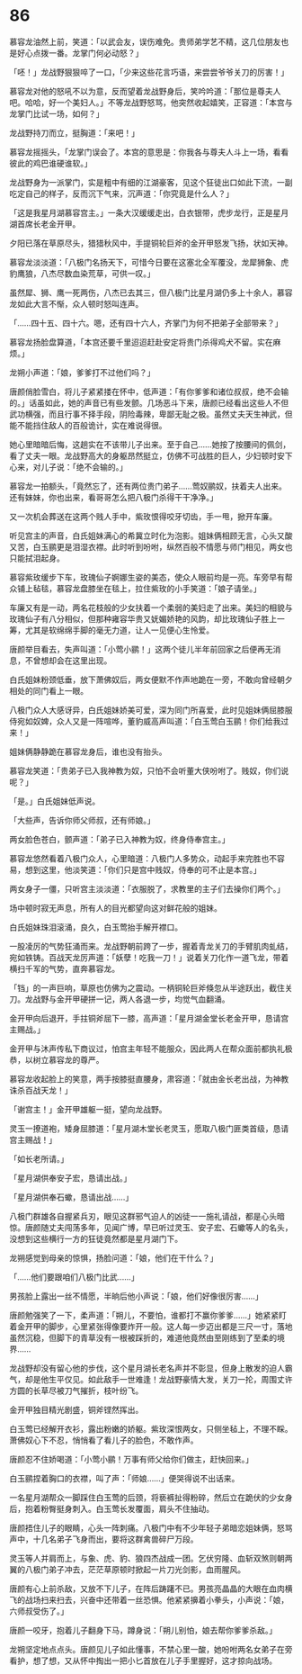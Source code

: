 # 86

慕容龙油然上前，笑道：「以武会友，误伤难免。贵师弟学艺不精，这几位朋友也是好心点拨一番。龙掌门何必动怒？」

「呸！」龙战野狠狠啐了一口，「少来这些花言巧语，来尝尝爷爷关刀的厉害！」

慕容龙对他的怒吼不以为意，反而望着龙战野身后，笑吟吟道：「那位是尊夫人吧。哈哈，好一个美妇人。」不等龙战野怒骂，他突然收起嬉笑，正容道：「本宫与龙掌门比试一场，如何？」

龙战野持刀而立，挺胸道：「来吧！」

慕容龙摇摇头，「龙掌门误会了。本宫的意思是：你我各与尊夫人斗上一场，看看彼此的鸡巴谁硬谁软。」

龙战野身为一派掌门，实是粗中有细的江湖豪客，见这个狂徒出口如此下流，一副吃定自己的样子，反而沉下气来，沉声道：「你究竟是什么人？」

「这是我星月湖慕容宫主。」一条大汉缓缓走出，白衣银带，虎步龙行，正是星月湖首席长老金开甲。

夕阳已落在草原尽头，猎猎秋风中，手提铜轮巨斧的金开甲怒发飞扬，状如天神。

慕容龙淡淡道：「八极门名扬天下，可惜今日要在这塞北全军覆没，龙犀狮象、虎豹鹰狼，八杰尽数血染荒草，可供一叹。」

虽然犀、狮、鹰一死两伤，八杰已去其三，但八极门比星月湖仍多上十余人，慕容龙如此大言不惭，众人顿时怒叫连声。

「……四十五、四十六。嗯，还有四十六人，齐掌门为何不把弟子全部带来？」

慕容龙扬脸盘算道，「本宫还要千里迢迢赶赴安定将贵门杀得鸡犬不留。实在麻烦。」

龙朔小声道：「娘，爹爹打不过他们吗？」

唐颜俏脸雪白，将儿子紧紧搂在怀中，低声道：「有你爹爹和诸位叔叔，绝不会输的。」话虽如此，她的声音已有些发颤。几场恶斗下来，唐颜已经看出这些人不但武功横强，而且行事不择手段，阴险毒辣，卑鄙无耻之极。虽然丈夫天生神武，但能不能挡住敌人的百般诡计，实在难说得很。

她心里暗暗后悔，这趟实在不该带儿子出来。至于自己……她按了按腰间的佩剑，看了丈夫一眼。龙战野高大的身躯昂然挺立，仿佛不可战胜的巨人，少妇顿时安下心来，对儿子说：「绝不会输的。」

慕容龙一拍额头，「竟然忘了，还有两位贵门弟子……莺奴鹂奴，扶着夫人出来。还有妹妹，你也出来，看哥哥怎么把八极门杀得干干净净。」

又一次机会葬送在这两个贱人手中，紫玫恨得咬牙切齿，手一甩，掀开车廉。

听见宫主的声音，白氏姐妹满心的希冀立时化为泡影。姐妹俩相顾无言，心头又酸又苦，白玉鹂更是泪湿衣襟。此时听到吩咐，纵然百般不情愿与师门相见，两女也只能拭泪起身。

慕容紫玫缓步下车，玫瑰仙子婀娜生姿的美态，使众人眼前均是一亮。车旁早有帮众铺上毡毯，慕容龙盘膝坐在毯上，拉住紫玫的小手笑道：「娘子请坐。」

车廉又有是一动，两名花枝般的少女扶着一个柔弱的美妇走了出来。美妇的相貌与玫瑰仙子有八分相似，但那种雍容华贵又妩媚娇艳的风韵，却比玫瑰仙子胜上一筹，尤其是软绵绵手脚的毫无力道，让人一见便心生怜爱。

唐颜举目看去，失声叫道：「小莺小鹂！」这两个徒儿半年前回家之后便再无消息，不曾想却会在这里出现。

白氏姐妹粉颈低垂，放下萧佛奴后，两女便默不作声地跪在一旁，不敢向曾经朝夕相处的同门看上一眼。

八极门众人大感讶异，白氏姐妹娇美可爱，深为同门所喜爱，此时见姐妹俩屈膝服侍宛如奴婢，众人又是一阵喧哗，董豹威高声叫道：「白玉莺白玉鹂！你们给我过来！」

姐妹俩静静跪在慕容龙身后，谁也没有抬头。

慕容龙笑道：「贵弟子已入我神教为奴，只怕不会听董大侠吩咐了。贱奴，你们说呢？」

「是。」白氏姐妹低声说。

「大些声，告诉你师父师叔，还有师娘。」

两女脸色苍白，颤声道：「弟子已入神教为奴，终身侍奉宫主。」

慕容龙悠然看着八极门众人，心里暗道：八极门人多势众，动起手来完胜也不容易，想到这里，他淡笑道：「你们只是宫中贱奴，侍奉的可不止是本宫。」

两女身子一僵，只听宫主淡淡道：「衣服脱了，求教里的主子们去操你们两个。」

场中顿时寂无声息，所有人的目光都望向这对鲜花般的姐妹。

白氏姐妹珠泪滚涌，良久，白玉莺抬手解开襟口。

一股凌厉的气势狂涌而来。龙战野朝前跨了一步，握着青龙关刀的手臂肌肉虬结，宛如铁铸。百战天龙厉声道：「妖孽！吃我一刀！」说着关刀化作一道飞龙，带着横扫千军的气势，直奔慕容龙。

「铛」的一声巨响，草原也仿佛为之震动。一柄铜轮巨斧倏忽从半途跃出，截住关刀。龙战野与金开甲硬拼一记，两人各退一步，均觉气血翻涌。

金开甲向后退开，手拄铜斧屈下一膝，高声道：「星月湖金堂长老金开甲，恳请宫主赐战。」

金开甲与沐声传私下商议过，怕宫主年轻不能服众，因此两人在帮众面前都执礼极恭，以树立慕容龙的尊严。

慕容龙收起脸上的笑意，两手按膝挺直腰身，肃容道：「就由金长老出战，为神教诛杀百战天龙！」

「谢宫主！」金开甲雄躯一挺，望向龙战野。

灵玉一撩道袍，矮身屈膝道：「星月湖木堂长老灵玉，愿取八极门匪类首级，恳请宫主赐战！」

「如长老所请。」

「星月湖供奉安子宏，恳请出战。」

「星月湖供奉石蠍，恳请出战……」

八极门群雄各自握紧兵刃，眼见这群邪气迫人的凶徒一一施礼请战，都是心头暗惊。唐颜随丈夫闯荡多年，见闻广博，早已听过灵玉、安子宏、石蠍等人的名头，没想到这些横行一方的狂徒竟然都是星月湖门下。

龙朔感觉到母亲的惊惧，扬脸问道：「娘，他们在干什么？」

「……他们要跟咱们八极门比武……」

男孩脸上露出一丝不情愿，半晌后他小声说：「娘，他们好像很厉害……」

唐颜勉强笑了一下，柔声道：「朔儿，不要怕，谁都打不赢你爹爹……」她紧紧盯着金开甲的脚步，心里紧张得像要炸开一般。这人每一步迈出都是三尺一寸，落地虽然沉稳，但脚下的青草没有一根被踩折的，难道他竟然由至刚练到了至柔的境界……

龙战野却没有留心他的步伐，这个星月湖长老名声并不彰显，但身上散发的迫人霸气，却是他生平仅见。如此敌手一世难逢！龙战野豪情大发，关刀一抡，周围丈许方圆的长草尽被刀气摧折，枝叶纷飞。

金开甲独目精光剧盛，铜斧铿然挥出。

白玉莺已经解开衣衫，露出粉嫩的娇躯。紫玫深恨两女，只侧坐毡上，不理不睬。萧佛奴心下不忍，悄悄看了看儿子的脸色，不敢作声。

唐颜忍不住娇喝道：「小莺小鹂！万事有师父给你们做主，赶快回来。」

白玉鹂捏着胸口的衣襟，叫了声：「师娘……」便哭得说不出话来。

一名星月湖帮众一脚踩住白玉莺的后颈，将亵裤扯得粉碎，然后立在跪伏的少女身后，抱着粉臀挺身刺入。白玉莺长发覆面，肩头不住抽动。

唐颜捂住儿子的眼睛，心头一阵刺痛。八极门中有不少年轻子弟暗恋姐妹俩，怒骂声中，十几名弟子飞身而出，要将这群禽兽碎尸万段。

灵玉等人并肩而上，与象、虎、豹、狼四杰战成一团。乞伏穷隆、血斩双煞则朝两翼的八极门弟子冲去，茫茫草原顿时掀起一片刀光剑影，血雨腥风。

唐颜有心上前杀敌，又放不下儿子，在阵后踌躇不已。男孩亮晶晶的大眼在血肉横飞的战场扫来扫去，兴奋中还带着一丝恐惧。他紧紧擤着小拳头，小声说：「娘，六师叔受伤了。」

唐颜一咬牙，抱着儿子翻身下马，蹲身说：「朔儿别怕，娘去帮你爹爹杀敌。」

龙朔坚定地点点头。唐颜见儿子如此懂事，不禁心里一酸，她吩咐两名女弟子在旁看护，想了想，又从怀中掏出一把小匕首放在儿子手里握好，这才掠向战场。
